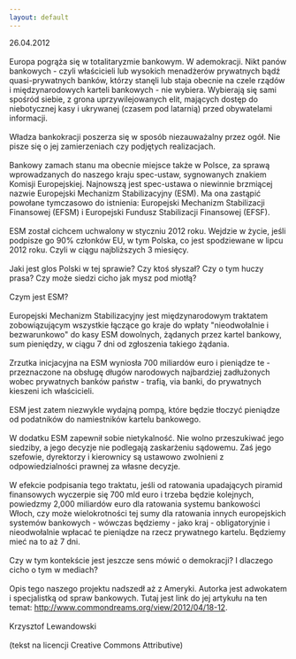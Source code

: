 ```yaml
---
layout: default
---
```


<!--108-->
26.04.2012<br><br>Europa pogrąża się w totalitaryzmie bankowym. W ademokracji. Nikt panów bankowych - czyli właścicieli lub wysokich menadżerów prywatnych bądź quasi-prywatnych banków, którzy stanęli lub staja obecnie na czele rządów i międzynarodowych karteli bankowych - nie wybiera. Wybierają się sami spośród siebie, z grona uprzywilejowanych elit, mających dostęp do niebotycznej kasy i ukrywanej (czasem pod latarnią) przed obywatelami informacji.<br><br>Władza bankokracji poszerza się w sposób niezauważalny przez ogół. Nie pisze się o jej zamierzeniach czy podjętych realizacjach. <br><br>Bankowy zamach stanu ma obecnie miejsce także w Polsce, za sprawą wprowadzanych do naszego kraju spec-ustaw, sygnowanych znakiem Komisji Europejskiej. Najnowszą jest spec-ustawa o niewinnie brzmiącej nazwie Europejski Mechanizm Stabilizacyjny (ESM). Ma ona zastąpić powołane tymczasowo do istnienia: Europejski Mechanizm Stabilizacji Finansowej (EFSM) i Europejski Fundusz Stabilizacji Finansowej (EFSF).<br><br>ESM został cichcem uchwalony w styczniu 2012 roku. Wejdzie w życie, jeśli podpisze go 90% członków EU, w tym Polska, co jest spodziewane w lipcu 2012 roku. Czyli w ciągu najbliższych 3 miesięcy. <br><br>Jaki jest glos Polski w tej sprawie? Czy ktoś słyszał? Czy o tym huczy prasa? Czy może siedzi cicho jak mysz pod miotłą? <br><br>Czym jest ESM? <br><br>Europejski Mechanizm Stabilizacyjny jest międzynarodowym traktatem zobowiązującym wszystkie łączące go kraje do wpłaty "nieodwołalnie i bezwarunkowo" do kasy ESM dowolnych, żądanych przez kartel bankowy, sum pieniędzy, w ciągu 7 dni od zgłoszenia takiego żądania. <br><br>Zrzutka inicjacyjna na ESM wyniosła 700 miliardów euro i pieniądze te - przeznaczone na obsługę długów narodowych najbardziej zadłużonych wobec prywatnych banków państw - trafią, via banki, do prywatnych kieszeni ich właścicieli. <br><br>ESM jest zatem niezwykle wydajną pompą, które będzie tłoczyć pieniądze od podatników do namiestników kartelu bankowego.<br><br>W dodatku ESM zapewnił sobie nietykalność. Nie wolno przeszukiwać jego siedziby, a jego decyzje nie podlegają zaskarżeniu sądowemu. Zaś jego szefowie, dyrektorzy i kierownicy są ustawowo zwolnieni z odpowiedzialności prawnej za własne decyzje.<br><br>W efekcie podpisania tego traktatu, jeśli od ratowania upadających piramid finansowych wyczerpie się 700 mld euro i trzeba będzie kolejnych, powiedzmy 2,000 miliardów euro dla ratowania systemu bankowości Włoch, czy może wielokrotności tej sumy dla ratowania innych europejskich systemów bankowych - wówczas będziemy - jako kraj - obligatoryjnie i nieodwołalnie wpłacać te pieniądze na rzecz prywatnego kartelu. Będziemy mieć na to aż 7 dni.<br><br>Czy w tym kontekście jest jeszcze sens mówić o demokracji? I dlaczego cicho o tym w mediach?<br><br>Opis tego naszego projektu nadszedł aż z Ameryki. Autorka jest adwokatem i specjalistką od spraw bankowych. Tutaj jest link do jej artykułu na ten temat: <a target="" title="Ellen Brown" href="Europa%20pogr%C4%85%C5%BCa%20si%C4%99%20w%20totalitaryzmie%20bankowym.%20W%20ademokracji.%20Nikt%20pan%C3%B3w%20bankowych%20-%20czyli%20w%C5%82a%C5%9Bcicieli%20lub%20wysokich%20menad%C5%BCer%C3%B3w%20prywatnych%20b%C4%85d%C5%BA%20quasi-prywatnych%20bank%C3%B3w,%20kt%C3%B3rzy%20stan%C4%99li%20lub%20staja%20obecnie%20na%20czele%20rz%C4%85d%C3%B3w%20i%20mi%C4%99dzynarodowych%20karteli%20bankowych%20-%20nie%20wybiera.%20Wybieraja%20si%C4%99%20sami%20spo%C5%9Br%C3%B3d%20siebie,%20z%20grona%20uprzywilejowanych%20elit,%20maj%C4%85cych%20dost%C4%99p%20do%20niebotycznej%20kasy%20i%20ukrywanej%20%28czasem%20pod%20latarni%C4%85%29%20przed%20obywatelami%20informacji.%20%20W%C5%82adza%20bankokracji%20poszerza%20si%C4%99%20w%20spos%C3%B3b%20niezauwa%C5%BCalny%20przez%20og%C3%B3%C5%82.%20Nie%20pisze%20si%C4%99%20o%20jej%20zamierzeniach%20czy%20podj%C4%99tych%20realizacjach.%20%20%20Bankowy%20zamach%20stanu%20ma%20obecnie%20miejsce%20tak%C5%BCe%20w%20Polsce,%20za%20spraw%C4%85%20wprowadzanych%20do%20naszego%20kraju%20spec-ustaw,%20sygnowanych%20znakiem%20Komisji%20Europejskiej.%20Najnowsz%C4%85%20jest%20spec-ustawa%20o%20niewinnie%20brzmi%C4%85cej%20nazwie%20Europejski%20Mechanizm%20Stabilizacyjny%20%28ESM%29.%20Ma%20ona%20zast%C4%85pi%C4%87%20powo%C5%82ane%20tymczasowo%20do%20istnienia:%20Europejski%20Mechanizm%20Stabilizacji%20Finansowej%20%28EFSM%29%20i%20Europejski%20Fundusz%20Stabilizacji%20Finansowej%20%28EFSF%29.%20%20ESM%20zosta%C5%82%20cichcem%20uchwalony%20w%20styczniu%202012%20roku.%20Wejdzie%20w%20zycie,%20je%C5%9Bli%20podpisze%20go%2090%%20cz%C5%82onk%C3%B3w%20EU,%20w%20tym%20Polska,%20co%20jest%20spodziewane%20w%20lipcu%202012%20roku.%20Czyli%20w%20ciagu%20najbli%C5%BCszych%203%20miesi%C4%99cy.%20%20%20Jaki%20jest%20glos%20Polski%20w%20tej%20sprawie?%20Czy%20ktos%20slysza%C5%82?%20Czy%20o%20tym%20huczy%20prasa?%20Czy%20mo%C5%BCe%20siedzi%20cicho%20jak%20mysz%20pod%20miot%C5%82%C4%85?%20%20%20Czym%20jest%20ESM?%20%20%20Europejski%20Mechanizm%20Stabilizacyjny%20jest%20mi%C4%99dzynarodowym%20traktatem%20zobowi%C4%85zuj%C4%85cym%20wszystkie%20%C5%82acz%C4%85ce%20go%20kraje%20do%20wp%C5%82aty%20%22nieodwo%C5%82alnie%20i%20bezwarunkowo%22%20do%20kasy%20ESM%20dowolnych,%20%C5%BC%C4%85danych%20przez%20kartel%20bankowy,%20sum%20pieni%C4%99dzy,%20w%20ciagu%207%20dni%20od%20zg%C5%82oszenia%20takiego%20%C5%BC%C4%85dania.%20%20%20Zrzutka%20inicjacyjna%20na%20ESM%20wynios%C5%82a%20700%20miliard%C3%B3w%20euro%20i%20pieni%C4%85dze%20te%20-%20przeznaczone%20na%20obs%C5%82ug%C4%99%20d%C5%82ug%C3%B3w%20narodowych%20najbardziej%20zad%C5%82u%C5%BConych%20wobec%20prywatnych%20bank%C3%B3w%20pa%C5%84stw%20-%20trafi%C4%85,%20via%20banki,%20do%20prywatnych%20kieszeni%20ich%20wla%C5%9Bcicieli.%20%20%20ESM%20jest%20zatem%20niezwykle%20wydajn%C4%85%20pomp%C4%85,%20kt%C3%B3re%20b%C4%99dzie%20tloczy%C4%87%20pieni%C4%85dze%20od%20podatnik%C3%B3w%20do%20namiestnik%C3%B3w%20kartelu%20bankowego.%20%20W%20dodatku%20ESM%20zapewni%C5%82%20sobie%20nietykalno%C5%9B%C4%87.%20Nie%20wolno%20przeszukiwa%C4%87%20jego%20siedziby,%20a%20jego%20decyzje%20nie%20podlegaj%C4%85%20zaskar%C5%BCeniu%20s%C4%85dowemu.%20Za%C5%9B%20jego%20szefowie,%20dyrektorzy%20i%20kierownicy%20sa%20ustawowo%20zwolnieni%20z%20odpowiedzialno%C5%9Bci%20prawnej%20za%20w%C5%82asne%20decyzje.%20%20W%20efekcie%20podpisania%20tego%20traktatu,%20jesli%20od%20ratowania%20upadaj%C4%85cych%20piramid%20finansowych%20wyczerpie%20si%C4%99%20700%20mld%20euro%20i%20trzeba%20b%C4%99dzie%20kolejnych,%20powiedzmy%202,000%20miliard%C3%B3w%20euro%20dla%20ratowania%20systemu%20banko%C5%9Bci%20W%C5%82och,%20czy%20mo%C5%BCe%20wielokrotno%C5%9Bci%20tej%20sumy%20dla%20ratowania%20innych%20europejskich%20system%C3%B3w%20bankowych%20-%20w%C3%B3wczas%20b%C4%99dziemy%20-%20jako%20kraj%20-%20obligatoryjnie%20i%20nieodwo%C5%82alnie%20wp%C5%82aca%C4%87%20te%20pieni%C4%85dze%20na%20rzecz%20prywatnego%20kartelu.%20B%C4%99dziemy%20miec%20na%20to%20a%C5%BC%207%20dni.%20%20Czy%20w%20tym%20kontek%C5%9Bcie%20jest%20jeszcze%20sens%20m%C3%B3wi%C4%87%20o%20demokracji?%20I%20dlaczego%20cicho%20o%20tym%20w%20mediach?%20%20Opis%20tego%20naszego%20projektu%20nadszed%C5%82%20a%C5%BC%20z%20Ameryki.%20Autorka%20jest%20adwokatem%20i%20specjalistk%C4%85%20od%20spraw%20bankowych.%20Tutaj%20jest%20link%20do%20jej%20artyku%C5%82u%20na%20ten%20temat:%20http://www.commondreams.org/view/2012/04/18-12.">http://www.commondreams.org/view/2012/04/18-12</a>.<br><br>Krzysztof Lewandowski <br><br>(tekst na licencji Creative Commons Attributive)<br>